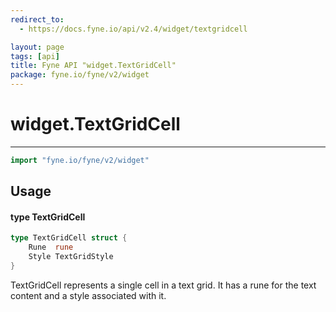 ```yaml
---
redirect_to:
  - https://docs.fyne.io/api/v2.4/widget/textgridcell

layout: page
tags: [api]
title: Fyne API "widget.TextGridCell"
package: fyne.io/fyne/v2/widget
---
```

# widget.TextGridCell
---

```go
import "fyne.io/fyne/v2/widget"
```

## Usage

#### type TextGridCell

```go
type TextGridCell struct {
	Rune  rune
	Style TextGridStyle
}
```

TextGridCell represents a single cell in a text grid. It has a rune for the text content and a style associated with it.
